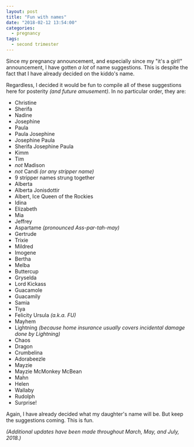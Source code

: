```yaml
---
layout: post
title: "Fun with names"
date: "2018-02-12 13:54:00"
categories:
  - pregnancy
tags:
  - second trimester
---
```


Since my pregnancy announcement, and especially since my "it's a girl!" announcement, I have gotten _a lot_ of name suggestions. This is despite the fact that I have already decided on the kiddo's name.

Regardless, I decided it would be fun to compile all of these suggestions here for posterity _(and future amusement)_. In no particular order, they are:

* Christine
* Sherifa
* Nadine
* Josephine
* Paula
* Paula Josephine
* Josephine Paula
* Sherifa Josephine Paula
* Kimm
* Tim
* _not_ Madison
* _not_ Candi _(or any stripper name)_
* 9 stripper names strung together
* Alberta
* Alberta Jonisdottir
* Albert, Ice Queen of the Rockies
* Idina
* Elizabeth
* Mia
* Jeffrey
* Aspartame _(pronounced Ass-par-tah-may)_
* Gertrude
* Trixie
* Mildred
* Imogene
* Bertha
* Melba
* Buttercup
* Gryselda
* Lord Kickass
* Guacamole
* Guacamily
* Samia
* Tiya
* Felicity Ursula _(a.k.a. FU)_
* Mayhem
* Lightning _(because home insurance usually covers incidental damage done by Lightning)_
* Chaos
* Dragon
* Crumbelina
* Adorabeezle
* Mayzie
* Mayzie McMonkey McBean
* Mahn
* Helen
* Wallaby
* Rudolph
* Surprise!

Again, I have already decided what my daughter's name will be. But keep the suggestions coming. This is fun.

_(Additional updates have been made throughout March, May, and July, 2018.)_
